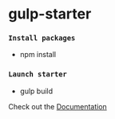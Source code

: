 # gulp-starter

### `Install packages`
 * npm install

### `Launch starter`
 * gulp build

Check out the [Documentation](https://gulpjs.com/)
